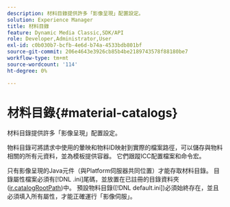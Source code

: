 ```yaml
---
description: 材料目錄提供許多「影像呈現」配置設定。
solution: Experience Manager
title: 材料目錄
feature: Dynamic Media Classic,SDK/API
role: Developer,Administrator,User
exl-id: c0b030b7-bcfb-4e6d-b74a-4533bdb801bf
source-git-commit: 206e4643e3926cb85b4be2189743578f88180be7
workflow-type: tm+mt
source-wordcount: '114'
ht-degree: 0%

---
```


# 材料目錄{#material-catalogs}

材料目錄提供許多「影像呈現」配置設定。

物料目錄可將請求中使用的暈映和物料ID映射到實際的檔案路徑，可以儲存與物料相關的所有元資料，並為模板提供容器。 它們跟蹤ICC配置檔案和命令宏。

只有影像呈現的Java元件（與Platform伺服器共同位置）才能存取材料目錄。 目錄屬性檔案必須有[!DNL .ini]尾碼，並放置在已註冊的目錄資料夾([ir.catalogRootPath](../../../../../../ir-api/server-admin/image-rendering-api-ref/c-ir-server-administration/c-ir-configuration-settings-reference/c-ir-catalog-folder.md#concept-1c1d308112054bb99e3895c3fb8ca5f7))中。 預設物料目錄([!DNL default.ini])必須始終存在，並且必須填入所有屬性，才能正確運行「影像伺服」。
